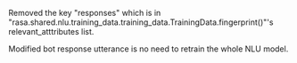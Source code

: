 Removed the key "responses" which is in "rasa.shared.nlu.training_data.training_data.TrainingData.fingerprint()"'s relevant_atttributes list.

Modified bot response utterance is no need to retrain the whole NLU model.